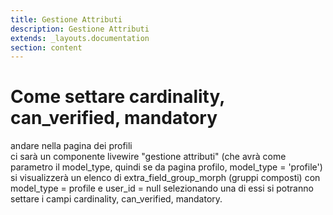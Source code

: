 ```yaml
---
title: Gestione Attributi
description: Gestione Attributi
extends: _layouts.documentation
section: content
---
```



# Come settare cardinality, can_verified, mandatory

andare nella pagina dei profili  
ci sarà un componente livewire "gestione attributi" (che avrà come parametro il model_type, quindi se da pagina profilo, model_type = 'profile')
si visualizzerà un elenco di extra_field_group_morph (gruppi composti) con model_type = profile e user_id = null
selezionando una di essi si potranno settare i campi cardinality, can_verified, mandatory.